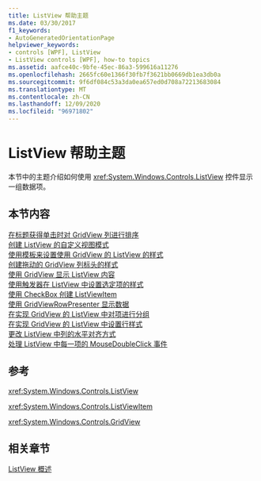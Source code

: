 ```yaml
---
title: ListView 帮助主题
ms.date: 03/30/2017
f1_keywords:
- AutoGeneratedOrientationPage
helpviewer_keywords:
- controls [WPF], ListView
- ListView controls [WPF], how-to topics
ms.assetid: aafce40c-9bfe-45ec-86a3-599616a11276
ms.openlocfilehash: 2665fc60e1366f30fb7f3621bb0669db1ea3db0a
ms.sourcegitcommit: 9f6df084c53a3da0ea657ed0d708a72213683084
ms.translationtype: MT
ms.contentlocale: zh-CN
ms.lasthandoff: 12/09/2020
ms.locfileid: "96971802"
---
```

# <a name="listview-how-to-topics"></a>ListView 帮助主题
本节中的主题介绍如何使用 <xref:System.Windows.Controls.ListView> 控件显示一组数据项。  
  
## <a name="in-this-section"></a>本节内容  
 [在标题获得单击时对 GridView 列进行排序](how-to-sort-a-gridview-column-when-a-header-is-clicked.md)  
 [创建 ListView 的自定义视图模式](how-to-create-a-custom-view-mode-for-a-listview.md)  
 [使用模板来设置使用 GridView 的 ListView 的样式](how-to-use-templates-to-style-a-listview-that-uses-gridview.md)  
 [创建拖动的 GridView 列标头的样式](how-to-create-a-style-for-a-dragged-gridview-column-header.md)  
 [使用 GridView 显示 ListView 内容](how-to-display-listview-contents-by-using-a-gridview.md)  
 [使用触发器在 ListView 中设置选定项的样式](how-to-use-triggers-to-style-selected-items-in-a-listview.md)  
 [使用 CheckBox 创建 ListViewItem](how-to-create-listviewitems-with-a-checkbox.md)  
 [使用 GridViewRowPresenter 显示数据](how-to-display-data-by-using-gridviewrowpresenter.md)  
 [在实现 GridView 的 ListView 中对项进行分组](how-to-group-items-in-a-listview-that-implements-a-gridview.md)  
 [在实现 GridView 的 ListView 中设置行样式](how-to-style-a-row-in-a-listview-that-implements-a-gridview.md)  
 [更改 ListView 中列的水平对齐方式](how-to-change-the-horizontal-alignment-of-a-column-in-a-listview.md)  
 [处理 ListView 中每一项的 MouseDoubleClick 事件](how-to-handle-the-mousedoubleclick-event-for-each-item-in-a-listview.md)  
  
## <a name="reference"></a>参考  
 <xref:System.Windows.Controls.ListView>  
  
 <xref:System.Windows.Controls.ListViewItem>  
  
 <xref:System.Windows.Controls.GridView>  
  
## <a name="related-sections"></a>相关章节  
 [ListView 概述](listview-overview.md)
